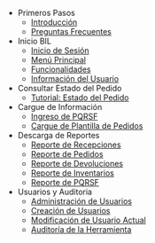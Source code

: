 - Primeros Pasos
  - [Introducción](README.md)
  - [Preguntas Frecuentes](faq.md)
- Inicio BIL
  - [Inicio de Sesión](editor/hello-markdown.md)
  - [Menú Principal](editor/pro-tips.md)
  - [Funcionalidades](editor/command-palette.md)
  - [Información del Usuario](editor/command-palette.md)
- Consultar Estado del Pedido
  - [Tutorial: Estado del Pedido](editor/hello-markdown.md)
- Cargue de Información
  - [Ingreso de PQRSF](editor/pro-tips.md)
  - [Cargue de Plantilla de Pedidos](editor/command-palette.md)
- Descarga de Reportes
  - [Reporte de Recepciones](editor/hello-markdown.md)
  - [Reporte de Pedidos](editor/pro-tips.md)
  - [Reporte de Devoluciones](editor/command-palette.md)
  - [Reporte de Inventarios](editor/command-palette.md)
  - [Reporte de PQRSF](editor/command-palette.md)
- Usuarios y Auditoria
  - [Administración de Usuarios](editor/hello-markdown.md)
  - [Creación de Usuarios](editor/pro-tips.md)
  - [Modificación de Usuario Actual](editor/command-palette.md)
  - [Auditoría de la Herramienta](editor/command-palette.md)
